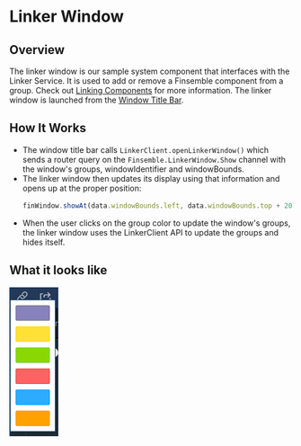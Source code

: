 # Linker Window

## Overview
The linker window is our sample system component that interfaces with the Linker Service. It is used to add or remove a Finsemble component from a group. Check out [Linking Components](http://documentation.chartiq.com/finsemble/tutorial-linkingComponents.html) for more information. The linker window is launched from the [Window Title Bar](https://github.com/ChartIQ/finsemble-seed/tree/master/src/components/windowTitleBar). 

## How It Works
- The window title bar calls `LinkerClient.openLinkerWindow()` which sends a router query on the `Finsemble.LinkerWindow.Show` channel with the window's groups, windowIdentifier and windowBounds.
- The linker window then updates its display using that information and opens up at the proper position:
	```javascript
	finWindow.showAt(data.windowBounds.left, data.windowBounds.top + 20, function() {});
	```
- When the user clicks on the group color to update the window's groups, the linker window uses the LinkerClient API to update the groups and hides itself.

## What it looks like
![](./screenshot.png)


